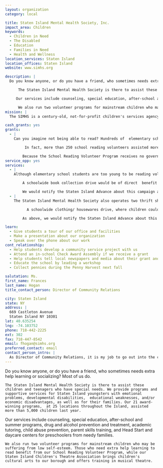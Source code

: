 ```yaml
---
layout: organization
category: local

title: Staten Island Mental Health Society, Inc.
impact_area: Children
keywords: 
  - Children in Need
  - The Disabled
  - Education
  - Families in Need
  - Health and Wellness
location_services: Staten Island
location_offices: Staten Island
website: www.simhs.org

description: |
  Do you know anyone, or do you have a friend, who sometimes needs extra help learning or socializing? Most of us do.

      The Staten Island Mental Health Society is there to assist these children and teenagers who have special needs. We provide programs and supportive services for Staten Island youngsters with emotional problems, developmental disabilities,  educational weaknesses, and/or economic disadvantages, as well as for their families. Our 21 award-winning programs,  at 25 locations throughout the Island, assisted more than 5,000 children last year.

     Our services include counseling, special education, after-school and summer programs, drug and alcohol prevention and treatment, academic tutoring, child abuse prevention, parent skills training, and Head Start and daycare centers for preschoolers from needy families.

      We also run two volunteer programs for mainstream children who may be suffering from low self-esteem. Those who need extra help learning to read benefit from our School Reading Volunteer Program, while our Staten Island Children's Theatre Association brings children's cultural arts to our borough and offers training in musical theatre.  
mission: |
  The SIMHS is a century-old, not-for-profit children's services agency. Our mission is to diagnose and treat emotional, behavioral, organic, and developmental problems; to create and support programs and environments that reduce the risk of disability and advance the optimal development of children; to increase our knowledge of the causes and treatments of mental illness and developmental impairment; and to promote public awareness of, and support for, the value and availability of our services. 

cash_grants: yes
grants: 
  - |
    Can you imagine not being able to read? Hundreds of  elementary school children in Staten Island have difficulty learning to read, causing them to have no self-confidence, which may result in bad behavior and other problems. Why? They may be recent immigrants with limited knowledge of English. They may have minor learning problems, suffer from emotional stress,  or come from troubled families.     Our School Reading Volunteers often come to the rescue!  Our trained volunteer reading tutors go into the schools for twice-weekly one-on-one sessions with these children, who benefit greatly from this service.

         In fact, more than 250 school reading volunteers assisted more than 500 children in 35 public schools last year, most of them in first to third grade. The children not only learn to read, but learn to love reading,  which gives them more self-confidence, improves their behavior and makes them better all-around friends and classmates.

        Because the School Reading Volunteer Program receives no government funding, we depend upon private grants and donations to provide funds for books and other materials that the volunteers use in their tutoring sessions with the children. These books and materials are recommended by the professional reading teacher who trains the volunteers.      Every $10 of a Penny Harvest grant could buy some of the following for our reading volunteers to share with their students, thus making their tutoring sessions more productive and more fun:  children's books, flash cards, a puzzle, a notebook, bookmarks, construction and drawing paper or markers.     Without funding assistance,  the reading volunteers must depend on the limited inventory of school libraries or teachers for books, and usually purchase supplies themselves, for which they cannot be reimbursed.
service_opp: yes
services: 
  - |
    Although elementary school students are too young to be reading volunteers (required age is at least 18) upperclassmen could act as escorts for the younger children when they go to meet their tutors in other parts of the school (lunchroom, gym, empty classroom).

        A schoolwide book collection drive would be of direct  benefit to the reading volunteer program by providing books for the children. The books would not have to be new, just in good condition.

        We would notify the Staten Island Advance about this campaign and request a photo op/news item, which would be good public relations for your school.
  - |
    The Staten Island Mental Health Society also operates two thrift shops, in Great Kills and Tottenville (Staten Island). The shops are staffed and managed by volunteers. The shops sell gently used clothing, accessories and housewares at very low prices and all proceeds benefit our wide range of services for children with special needs.

          A schoolwide clothing/ housewares drive, where children could bring in items from home to be donated to one or both thrift shops, would benefit the agency as a whole, and thus the children we serve.

        As above, we would notify the Staten Island Advance about this service campaign, thus affording your school good publicity.

learn: 
  - Give students a tour of our office and facilities
  - Make a presentation about our organization
  - Speak over the phone about our work
cont_relationship: 
  - Help students develop a community service project with us
  - Attend an in-school Check Award Assembly if we receive a grant
  - Help students tell local newspapers and media about their grant and/or project with us
  - Educate the school by leading a workshop
  - Collect pennies during the Penny Harvest next fall

salutation: Ms.
first_name: Frances
last_name: Hogan
title_contact_person: Director of Community Relations

city: Staten Island
state: NY
address: |
  669 Castleton Avenue  
  Staten Island NY 10301
lat: 40.635254
lng: -74.103752
phone: 718-442-2225
ext: 302
fax: 718-447-8542
email: fhogan@simhs.org
preferred_contact: email
contact_person_intro: |
  As Director of Community Relations, it is my job to go out into the community and tell people  about the important work done by the Staten Island Mental Health Society. I often go to schools and PTA meetings to help parents and children find out about our services.  As a former teacher, I love visiting schools and meeting children and I have worked with Common Cents schools in the past,  many of which have our Reading Volunteer Program in their schools. I am delighted and honored to say that we have been granted Penny Harvest funds for this program in the past. I thank the schools and the students for helping the SIMHS help children who have special needs. The grants help us live up to our promise to them: "We're here when you need us."
---
```

Do you know anyone, or do you have a friend, who sometimes needs extra help learning or socializing? Most of us do.

    The Staten Island Mental Health Society is there to assist these children and teenagers who have special needs. We provide programs and supportive services for Staten Island youngsters with emotional problems, developmental disabilities,  educational weaknesses, and/or economic disadvantages, as well as for their families. Our 21 award-winning programs,  at 25 locations throughout the Island, assisted more than 5,000 children last year.

   Our services include counseling, special education, after-school and summer programs, drug and alcohol prevention and treatment, academic tutoring, child abuse prevention, parent skills training, and Head Start and daycare centers for preschoolers from needy families.

    We also run two volunteer programs for mainstream children who may be suffering from low self-esteem. Those who need extra help learning to read benefit from our School Reading Volunteer Program, while our Staten Island Children's Theatre Association brings children's cultural arts to our borough and offers training in musical theatre.  